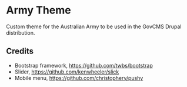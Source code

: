 # Army Theme

Custom theme for the Australian Army to be used in the GovCMS Drupal distribution.


## Credits
 
- Bootstrap framework, https://github.com/twbs/bootstrap
- Slider, https://github.com/kenwheeler/slick
- Mobile menu, https://github.com/christophery/pushy
